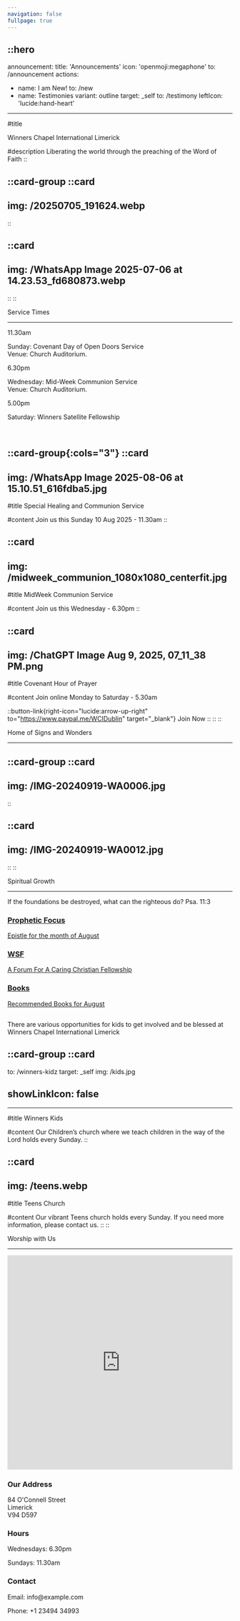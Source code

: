 ```yaml
---
navigation: false
fullpage: true
---
```



::hero
---
announcement:
  title: 'Announcements'
  icon: 'openmoji:megaphone'
  to: /announcement
actions:
  - name: I am New!
    to: /new
  - name: Testimonies
    variant: outline
    target: _self
    to: /testimony
    leftIcon: 'lucide:hand-heart'
---

#title

<span class="font-black text-5xl lg:text-7xl bg-gradient-to-r from-indigo-400 to-pink-600 bg-clip-text text-transparent">Winners Chapel International Limerick</span>


#description
<span class="bg-gray-600 bg-clip-text text-transparent font-bold">Liberating the world through the preaching of the Word of Faith</span>
::

::card-group
  ::card
  ---
  img: /20250705_191624.webp
  ---
  ::

  ::card
  ---
  img: /WhatsApp Image 2025-07-06 at 14.23.53_fd680873.webp
  ---
  ::
::




  <section class="relative overflow-hidden bg-white py-12 sm:py-16 lg:py-20 filter">
    <div class="absolute h-72 w-72 scale-125 -right-8 -bottom-10">
      <div class="absolute h-60 w-60 rounded-2xl border-4 border-rose-600"></div>
      <div class="absolute h-60 w-60 translate-x-3 translate-y-3 rounded-2xl border-4 border-rose-600"></div>
      <div class="absolute h-60 w-60 translate-x-6 translate-y-6 rounded-2xl border-4 border-rose-600"></div>
    </div>
    <div class="mx-auto px-4 sm:px-6 lg:px-8">
      <div class="sm:text-center">
        <span class="text-3xl font-extrabold text-gray-600 sm:text-4xl xl:text-5xl bg-rose-600 bg-clip-text text-transparent">
          Service Times
        </span>
        <hr class="mt-4 h-1.5 w-32 border-none bg-rose-600 sm:mx-auto sm:mt-8" />
      </div>

  <div class="mx-auto mt-20 grid max-w-screen-lg grid-cols-1 gap-x-8 gap-y-12 text-center sm:text-left md:grid-cols-3">
        <div class="backdrop-blur-lg relative mb-3 rounded-3xl border bg-white/70 px-12 py-10 text-left shadow xl:px-12">
          <p class="relative text-5xl font-black text-center text-rose-600">11.30am</p>
          <p class="relative mt-5 text-center font-bold text-gray-600">Sunday: Covenant Day of Open Doors Service <br> Venue: Church Auditorium.</p>
        </div>

  <div class="backdrop-blur-lg relative mb-3 rounded-3xl border bg-white/70 px-12 py-10 text-left shadow xl:px-12">
          <p class="relative text-5xl font-black text-center text-rose-600">6.30pm</p>
          <p class="relative mt-5 text-center font-bold text-gray-600">Wednesday: Mid-Week Communion Service <br> Venue: Church Auditorium.</p>
        </div>

  <div class="backdrop-blur-lg relative mb-3 rounded-3xl border bg-white/70 px-12 py-10 text-left shadow xl:px-12">
          <p class="relative m-0 text-5xl font-black text-center text-rose-600">5.00pm</p>
          <p class="relative mt-5 text-center font-bold text-gray-600">Saturday: Winners Satellite Fellowship</p>
        </div>
      </div>
    </div>
  </section>


<br>

::card-group{:cols="3"}
  ::card
  ---
  img: /WhatsApp Image 2025-08-06 at 15.10.51_616fdba5.jpg
  ---
  #title
  Special Healing and Communion Service

  #content
  Join us this Sunday 10 Aug 2025 - 11.30am
  ::


  ::card
  ---
  img: /midweek_communion_1080x1080_centerfit.jpg
  ---
  #title
  MidWeek Communion Service

  #content
  Join us this Wednesday - 6.30pm
  ::

  ::card
  ---
  img: /ChatGPT Image Aug 9, 2025, 07_11_38 PM.png
  ---
  #title
  Covenant Hour of Prayer

  #content
  Join online Monday to Saturday - 5.30am

  ::button-link{right-icon="lucide:arrow-up-right" to="https://www.paypal.me/WCIDublin" target="_blank"}
  Join Now
  ::
  ::
::  




<section
  class="ezy__featured46 light py-14 md:py-24 bg-white dark:bg-[#0b1727] text-zinc-900 dark:text-white relative overflow-hidden z-10"
>
  <div class="container px-4 mx-auto">
    <div class="sm:text-center">
        <span class="text-3xl font-extrabold text-gray-600 sm:text-4xl xl:text-5xl bg-rose-600 bg-clip-text text-transparent">
          Home of Signs and Wonders
        </span>
        <hr class="mt-4 h-1.5 w-32 border-none bg-rose-600 sm:mx-auto sm:mt-8" />
        <p class="text-lg opacity-80 leading-7">
          <span class="text-rose-600 font-bold"></span>
        </p>
      </div>
    </div>



  

::card-group
  ::card
  ---
  img: /IMG-20240919-WA0006.jpg
  ---
  ::

  ::card
  ---
  img: /IMG-20240919-WA0012.jpg
  ---
  ::
::





<div class="py-17">
        <div class="mx-auto max-w-7xl px-4 sm:px-6 lg:px-8">
            <div class="sm:text-center">
        <span class="text-3xl font-extrabold text-gray-600 sm:text-4xl xl:text-5xl bg-rose-600 bg-clip-text text-transparent">
          Spiritual Growth
        </span>
        <hr class="mt-4 h-1.5 w-32 border-none bg-rose-600 sm:mx-auto sm:mt-8" />
                    <p> If the foundations be destroyed, what can the righteous do? Psa. 11:3
                </p>
            </div></div>


<div class="bg-white">
 <div class="max-w-screen-xl 2xl:max-w-screen-2xl px-8 md:px-12 mx-auto pt-1 pb-1 lg:pt-2 lg:pb-2 space-y-20 flex flex-col justify-center lg:h-screen">
  <div class="grid grid-cols-1 gap-2 mt-4 lg:mt-8 list-none md:grid-cols-3 w-full" role="list">
   
   <a href="/prophetic-focus" target="_self" class="block h-full">
    <article class="h-full flex flex-col shadow-xl bg-cover bg-center min-h-150 relative border-8 border-black transform duration-500 hover:-translate-y-12 group" 
             style="background-image: url('/Weeks of harvest (3).png');">
      <div class="bg-lime relative flex-1 group-hover:bg-opacity-0 flex flex-wrap flex-col pt-[30rem] hover:bg-opacity-75 transform duration-300">
       <div class="bg-teal-50 p-8 flex-1 justify-end flex flex-col">
        <h1 class="text-white mt-2 text-xl mb-5 transform translate-y-20 uppercase group-hover:translate-y-0 duration-300 group-hover:text-indigo-500">Prophetic Focus</h1>
        <p class="opacity-0 text-white text-xl group-hover:opacity-80 transform duration-500">Epistle for the month of August</p>
       </div>
      </div>
    </article>
   </a>

   <a href="/wsf" target="_self" class="block h-full">
    <article class="h-full flex flex-col shadow-xl bg-cover bg-center min-h-150 relative border-8 border-black transform duration-500 hover:-translate-y-12 group" 
             style="background-image: url('/Black and White Simple Photo Bible Study Instagram Post (Flyers) (Presentation).png');">
      <div class="bg-cyan relative flex-1 group-hover:bg-opacity-0 flex flex-wrap flex-col pt-[30rem] hover:bg-opacity-75 transform duration-300">
       <div class="bg-teal-50 p-8 flex-1 justify-end flex flex-col">
        <h1 class="text-white mt-2 text-xl mb-5 transform translate-y-20 uppercase group-hover:translate-y-0 duration-300 group-hover:text-red-400">WSF</h1>
        <p class="opacity-0 text-white text-xl group-hover:opacity-80 transform duration-500">A Forum For A Caring Christian Fellowship</p>
       </div>
      </div>
    </article>
   </a>

   <a href="/books" target="_self" class="block h-full">
    <article class="h-full flex flex-col shadow-xl bg-cover bg-center min-h-150 relative border-8 border-black transform duration-500 hover:-translate-y-12 group" 
             style="background-image: url('/Weeks of harvest (4).png');">
      <div class="bg-amber relative flex-1 group-hover:bg-opacity-0 flex flex-wrap flex-col pt-[30rem] hover:bg-opacity-75 transform duration-300">
       <div class="bg-teal-50 p-8 flex-1 justify-end flex flex-col">
        <h1 class="text-white mt-2 text-xl mb-5 transform translate-y-20 uppercase group-hover:translate-y-0 duration-300 group-hover:text-emerald-400">Books</h1>
        <p class="opacity-0 text-white text-xl group-hover:opacity-80 transform duration-500">Recommended Books for August</p>
       </div>
      </div>
    </article>
   </a>

  </div>
 </div>
</div>




<body class="flex items-center justify-center min-h-screen bg-gray-900">
    <div class="relative w-full h-full bg-cover bg-center flex items-center justify-center p-8 my-8 dui-bg-fixed"
         style="background-image: url('/people-are-jumping-vigorously-vector (1).jpg');">
        <!-- Frosted glass effect -->
        <div class="p-8 rounded-xl shadow-lg text-center w-full max-w-full mx-2 
                    bg-sky-50 backdrop-blur-lg">
            <h1 class="text-4xl font-bold mb-4"></h1>
            <p class="text-lg mb-8">
                There are various opportunities for kids to get involved and be blessed at Winners Chapel International Limerick
            </p>
            <span
               class="btn btn-neutral btn-wide"></span>
        </div>
    </div>
</body>




::card-group
  ::card
  ---
  to: /winners-kidz
  target: _self
  img: /kids.jpg
  # showLinkIcon: false
  ---
  #title
  Winners Kids

  #content
  Our Children’s church where we teach children in the way of the Lord holds every Sunday.
  ::

  ::card
  ---
  img: /teens.webp
  ---
  #title
  Teens Church

  #content
  Our vibrant Teens church holds every Sunday. If you need more information, please contact us. 
  ::
::



<div class="bg-white">
    <div class="max-w-7xl mx-auto py-4 px-4 sm:px-6 lg:py-4 lg:px-8">
        <div class="max-w-2xl lg:max-w-4xl mx-auto text-center">
            <span class="text-3xl font-extrabold text-gray-600 sm:text-4xl xl:text-5xl bg-rose-600 bg-clip-text text-transparent">Worship with Us</span>
        </div>
<hr class="mt-4 h-1.5 w-32 border-none bg-rose-600 sm:mx-auto sm:mt-8" />
        <div class="mt-16 lg:mt-20">
            <div class="grid grid-cols-1 md:grid-cols-2 gap-8">
                <div class="rounded-xl shadow-xl overflow-hidden">
                    <iframe
                        src="https://www.google.com/maps/embed?pb=!1m14!1m8!1m3!1d19359.921860543483!2d-8.63089!3d52.660154!3m2!1i1024!2i768!4f13.1!3m3!1m2!1s0x485b5c63917759ed%3A0x701125369c33f748!2s84%20O&#39;Connell%20St%2C%20Prior&#39;s-Land%2C%20Limerick%2C%20V94%20D597%2C%20Ireland!5e0!3m2!1sen!2sus!4v1752178444253!5m2!1sen!2sus"
                        width="100%" height="480" style="border:0;" allowfullscreen="" loading="lazy"></iframe>
                </div>
                <div>
                    <div class="max-w-full mx-auto rounded-lg overflow-hidden">
                        <div class="px-6 py-4">
                            <h3 class="text-lg font-medium text-gray-900">Our Address</h3>
                            <p class="mt-1 text-gray-600">84 O'Connell Street <br> Limerick <br> V94 D597</p>
                        </div>
                        <div class="border-t border-gray-200 px-6 py-4">
                            <h3 class="text-lg font-medium text-gray-900">Hours</h3>
                            <p class="mt-1 text-gray-600">Wednesdays: 6.30pm</p>
                            <p class="mt-1 text-gray-600">Sundays: 11.30am</p>
                        </div>
                        <div class="border-t border-gray-200 px-6 py-4">
                            <h3 class="text-lg font-medium text-gray-900">Contact</h3>
                            <p class="mt-1 text-gray-600">Email: info@example.com</p>
                            <p class="mt-1 text-gray-600">Phone: +1 23494 34993</p>
                        </div>
                    </div>
                </div>
            </div>
        </div>
    </div>
 
 
 


 